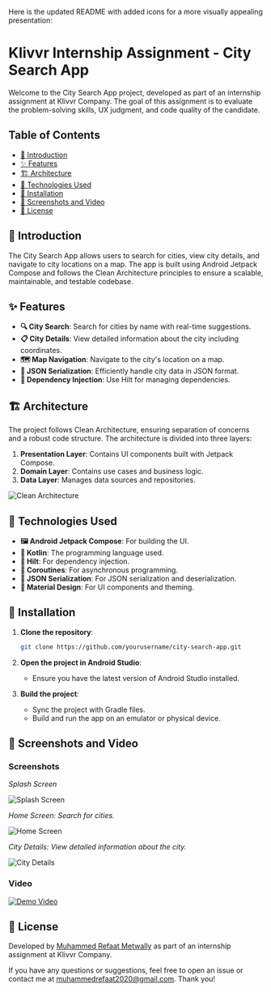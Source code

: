 Here is the updated README with added icons for a more visually appealing presentation:

# Klivvr Internship Assignment - City Search App

Welcome to the City Search App project, developed as part of an internship assignment at Klivvr Company. The goal of this assignment is to evaluate the problem-solving skills, UX judgment, and code quality of the candidate.

## Table of Contents
- [📖 Introduction](#introduction)
- [✨ Features](#features)
- [🏗 Architecture](#architecture)
- [🔧 Technologies Used](#technologies-used)
- [🚀 Installation](#installation)
- [📸 Screenshots and Video](#screenshots-and-video)
- [📜 License](#license)

## 📖 Introduction

The City Search App allows users to search for cities, view city details, and navigate to city locations on a map. The app is built using Android Jetpack Compose and follows the Clean Architecture principles to ensure a scalable, maintainable, and testable codebase.

## ✨ Features

- **🔍 City Search**: Search for cities by name with real-time suggestions.
- **📋 City Details**: View detailed information about the city including coordinates.
- **🗺 Map Navigation**: Navigate to the city's location on a map.
- **📄 JSON Serialization**: Efficiently handle city data in JSON format.
- **🧩 Dependency Injection**: Use Hilt for managing dependencies.

## 🏗 Architecture

The project follows Clean Architecture, ensuring separation of concerns and a robust code structure. The architecture is divided into three layers:

1. **Presentation Layer**: Contains UI components built with Jetpack Compose.
2. **Domain Layer**: Contains use cases and business logic.
3. **Data Layer**: Manages data sources and repositories.

![Clean Architecture](https://github.com/user-attachments/assets/a7fb1fe4-3f24-47f0-94c6-d2bc17c0612a)

## 🔧 Technologies Used

- **🖼 Android Jetpack Compose**: For building the UI.
- **📝 Kotlin**: The programming language used.
- **💉 Hilt**: For dependency injection.
- **🔄 Coroutines**: For asynchronous programming.
- **📄 JSON Serialization**: For JSON serialization and deserialization.
- **🎨 Material Design**: For UI components and theming.

## 🚀 Installation

1. **Clone the repository**:
   ```sh
   git clone https://github.com/yourusername/city-search-app.git
   ```

2. **Open the project in Android Studio**:
   - Ensure you have the latest version of Android Studio installed.

3. **Build the project**:
   - Sync the project with Gradle files.
   - Build and run the app on an emulator or physical device.

## 📸 Screenshots and Video

### Screenshots
*Splash Screen*

![Splash Screen](https://github.com/user-attachments/assets/9082df49-ed3b-4d57-b553-55f6c9eb9712)

*Home Screen: Search for cities.*

![Home Screen](https://github.com/user-attachments/assets/ce708704-fb71-49fa-b083-460ea47f8953)

*City Details: View detailed information about the city.*

![City Details](https://github.com/user-attachments/assets/a64d68af-3f9a-4a0b-b6a6-cb8e6436e1e0)

### Video

[![Demo Video](https://github.com/user-attachments/assets/06a391cc-3bd4-45c2-a95e-86babedf517a)](https://github.com/user-attachments/assets/06a391cc-3bd4-45c2-a95e-86babedf517a)

## 📜 License
Developed by [Muhammed Refaat Metwally](https://github.com/yourusername) as part of an internship assignment at Klivvr Company.

If you have any questions or suggestions, feel free to open an issue or contact me at [muhammedrefaat2020@gmail.com](mailto:your.email@example.com). Thank you!
